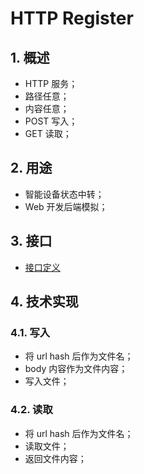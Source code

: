 # HTTP Register

## 1. 概述

- HTTP 服务；
- 路径任意；
- 内容任意；
- POST 写入；
- GET 读取；

## 2. 用途

- 智能设备状态中转；
- Web 开发后端模拟；

## 3. 接口

- [接口定义](doc/interface.md)

## 4. 技术实现

### 4.1. 写入

- 将 url hash 后作为文件名；
- body 内容作为文件内容；
- 写入文件；

### 4.2. 读取

- 将 url hash 后作为文件名；
- 读取文件；
- 返回文件内容；